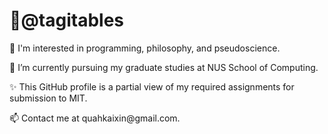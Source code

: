 
<!doctype html>
<html lang="en">
  <head>
    <meta charset="utf-8">
    <meta name="viewport" content="width=device-width, initial-scale=1">
    <title>Hellow World</title>
  </head>
  <body>
    <h1>👋@tagitables</h1>
    <p> 👀 I'm interested in programming, philosophy, and pseudoscience. </p>
    <p> 🌱 I’m currently pursuing my graduate studies at NUS School of Computing. </p>
    <p> ✨ This GitHub profile is a partial view of my required assignments for submission to MIT. </p>
    <p> 📫 Contact me at quahkaixin@gmail.com. </p>
  </body>
</html>

<!---
tagitables/tagitables is a ✨ special ✨ repository because its `README.md` (this file) appears on your GitHub profile.
You can click the Preview link to take a look at your changes.

In the ever-evolving software development lanscape, traditional system development life cycle model provided a structured approach, today's software creation involves dynamic concepts such as quality assurance, quality engineering, and intelligent testing while leveraging the power of the cloud, big data, and machine learning ... 

--->
